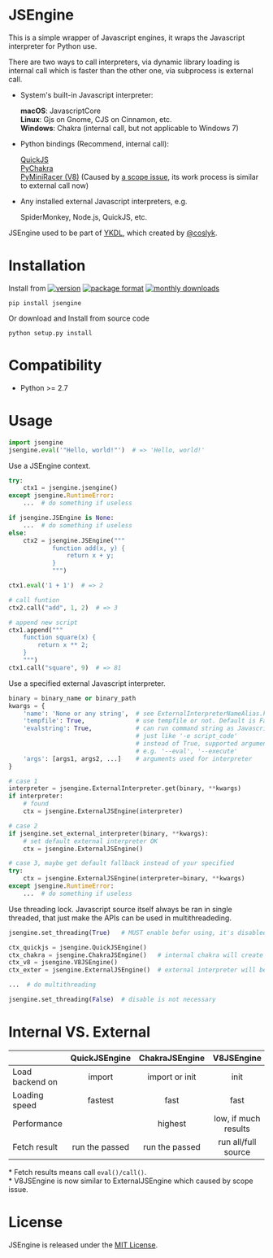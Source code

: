 # JSEngine

This is a simple wrapper of Javascript engines, it wraps the Javascript
interpreter for Python use.

There are two ways to call interpreters, via dynamic library loading is internal
call which is faster than the other one, via subprocess is external call.

- System's built-in Javascript interpreter:

    **macOS**: JavascriptCore  
    **Linux**: Gjs on Gnome, CJS on Cinnamon, etc.  
    **Windows**: Chakra (internal call, but not applicable to Windows 7)  

- Python bindings (Recommend, internal call):

    [QuickJS](https://github.com/PetterS/quickjs)  
    [PyChakra](https://github.com/zhengrenzhe/PyChakra)  
    [PyMiniRacer (V8)](https://github.com/sqreen/PyMiniRacer)
    (Caused by [a scope issue](https://github.com/sqreen/PyMiniRacer/issues/148),
    its work process is similar to external call now)  

- Any installed external Javascript interpreters, e.g.

    SpiderMonkey, Node.js, QuickJS, etc.

JSEngine used to be part of [YKDL](https://github.com/SeaHOH/ykdl),
which created by [@coslyk](https://github.com/coslyk).


# Installation
Install from 
[![version](https://img.shields.io/pypi/v/jsengine)](https://pypi.org/project/jsengine/)
[![package format](https://img.shields.io/pypi/format/jsengine)](https://pypi.org/project/jsengine/#files)
[![monthly downloads](https://img.shields.io/pypi/dm/jsengine)](https://pypi.org/project/jsengine/#files)

    pip install jsengine

Or download and Install from source code

    python setup.py install

# Compatibility
- Python >= 2.7


# Usage

```python
import jsengine
jsengine.eval('"Hello, world!"')  # => 'Hello, world!'
```

Use a JSEngine context.

```python
try:
    ctx1 = jsengine.jsengine()
except jsengine.RuntimeError:
    ...  # do something if useless

if jsengine.JSEngine is None:
    ...  # do something if useless
else:
    ctx2 = jsengine.JSEngine("""
            function add(x, y) {
                return x + y;
            }
            """)

ctx1.eval('1 + 1')  # => 2

# call funtion
ctx2.call("add", 1, 2)  # => 3

# append new script
ctx1.append("""
    function square(x) {
        return x ** 2;
    }
    """)
ctx1.call("square", 9)  # => 81
```

Use a specified external Javascript interpreter.

```python
binary = binary_name or binary_path
kwargs = {
    'name': 'None or any string',  # see ExternalInterpreterNameAlias.keys()
    'tempfile': True,              # use tempfile or not. Default is False, fallback is True
    'evalstring': True,            # can run command string as Javascript or can not,
                                   # just like '-e script_code'
                                   # instead of True, supported argument can be passed,
                                   # e.g. '--eval', '--execute'
    'args': [args1, args2, ...]    # arguments used for interpreter
}

# case 1
interpreter = jsengine.ExternalInterpreter.get(binary, **kwargs)
if interpreter:
    # found
    ctx = jsengine.ExternalJSEngine(interpreter)

# case 2
if jsengine.set_external_interpreter(binary, **kwargs):
    # set default external interpreter OK
    ctx = jsengine.ExternalJSEngine()

# case 3, maybe get default fallback instead of your specified
try:
    ctx = jsengine.ExternalJSEngine(interpreter=binary, **kwargs)
except jsengine.RuntimeError:
    ...  # do something if useless
```

Use threading lock. Javascript source itself always be ran in single threaded,
that just make the APIs can be used in multithreadeding.
```python
jsengine.set_threading(True)   # MUST enable befor using, it's disabled by default

ctx_quickjs = jsengine.QuickJSEngine()
ctx_chakra = jsengine.ChakraJSEngine()   # internal chakra will create an extra thread per context
ctx_v8 = jsengine.V8JSEngine()
ctx_exter = jsengine.ExternalJSEngine()  # external interpreter will be called one by one with context

...  # do multithreading

jsengine.set_threading(False)  # disable is not necessary
```


# Internal VS. External
|                 | QuickJSEngine  | ChakraJSEngine | V8JSEngine           | ExternalJSEngine     |
| --------------- | :------------: | :------------: | :------------------: | :------------------: |
| Load backend on | import         | import or init | init                 | every fetch result   |
| Loading speed   | fastest        | fast           | fast                 | very slow            |
| Performance     |                | highest        | low, if much results | low, if much results |
| Fetch result    | run the passed | run the passed | run all/full source  | run all/full source  |

\* Fetch results means call `eval()/call()`.  
\* V8JSEngine is now similar to ExternalJSEngine which caused by scope issue.  


# License
JSEngine is released under the [MIT License](https://github.com/SeaHOH/jsengine/blob/master/LICENSE).
